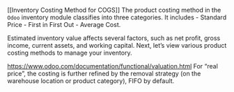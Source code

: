 [[Inventory Costing Method for COGS]]
The product costing method in the `Odoo` inventory module classifies into three categories. 
It includes 
	- Standard Price
	- First in First Out
	- Average Cost. 

Estimated inventory value affects several factors, such as net profit, gross income, current assets, and working capital. 
Next, let’s view various product costing methods to manage your inventory.


https://www.odoo.com/documentation/functional/valuation.html
For “real price”, the costing is further refined by the removal strategy (on the warehouse location or product category), FIFO by default.